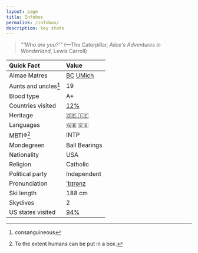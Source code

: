 ```yaml
---
layout: page
title: Infobox
permalink: /infobox/
description: key stats
---
```

> *"'Who are you?'"* (—The Caterpillar, *Alice's Adventures in Wonderland*, Lewis Carroll)

| Quick Fact | Value |
| :---    | :---  |
| Almae Matres | <a href="https://twitter.com/BCPhilosophy" target="_blank">BC</a> <a href="https://twitter.com/MichiganRoss/" target="_blank">UMich</a> |
| Aunts and uncles[^1] | 19 |
| Blood type | A+ |
| Countries visited | <a href="/countries/">12%</a> |
| Heritage | <a href="/ancestry/">🇩🇪 🇮🇪</a> |
| Languages | 🇬🇧 🇪🇸 |
| MBTI®[^2] | INTP |
| Mondegreen | Ball Bearings
| Nationality | USA |
| Religion | Catholic |
| Political party | Independent |
| Pronunciation | <a href="/assets/audio/berens.mp3">'b&#x026A;r&#x0259;nz</a> |
| Ski length | 188 cm |
| Skydives | 2 |
| US states visited | <a href="/states/">94%</a> |

[^1]: consanguineous
[^2]: To the extent humans can be put in a box.